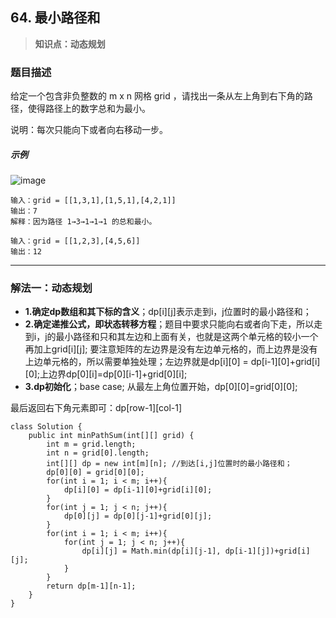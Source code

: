 ## 64. 最小路径和
> **知识点：动态规划**
### 题目描述

给定一个包含非负整数的 m x n 网格 grid ，请找出一条从左上角到右下角的路径，使得路径上的数字总和为最小。

说明：每次只能向下或者向右移动一步。

##### 示例

![image](https://assets.leetcode.com/uploads/2020/11/05/minpath.jpg)

```
输入：grid = [[1,3,1],[1,5,1],[4,2,1]]
输出：7
解释：因为路径 1→3→1→1→1 的总和最小。

输入：grid = [[1,2,3],[4,5,6]]
输出：12
```
---
### 解法一：动态规划

- **1.确定dp数组和其下标的含义**；dp[i][j]表示走到i，j位置时的最小路径和；
- **2.确定递推公式，即状态转移方程**；题目中要求只能向右或者向下走，所以走到i，j的最小路径和只和其左边和上面有关，也就是这两个单元格的较小一个再加上grid[i][j];   要注意矩阵的左边界是没有左边单元格的，而上边界是没有上边单元格的，所以需要单独处理；左边界就是dp[i][0] = dp[i-1][0]+grid[i][0];上边界dp[0][i]=dp[0][i-1]+grid[0][i];
- **3.dp初始化**；base case; 从最左上角位置开始，dp[0][0]=grid[0][0];  

最后返回右下角元素即可：dp[row-1][col-1]

```
class Solution {
    public int minPathSum(int[][] grid) {
        int m = grid.length;
        int n = grid[0].length;
        int[][] dp = new int[m][n]; //到达[i,j]位置时的最小路径和；
        dp[0][0] = grid[0][0];
        for(int i = 1; i < m; i++){
            dp[i][0] = dp[i-1][0]+grid[i][0];
        }
        for(int j = 1; j < n; j++){
            dp[0][j] = dp[0][j-1]+grid[0][j];
        }
        for(int i = 1; i < m; i++){
            for(int j = 1; j < n; j++){
                dp[i][j] = Math.min(dp[i][j-1], dp[i-1][j])+grid[i][j];
            } 
        }
        return dp[m-1][n-1];
    }
}
```

